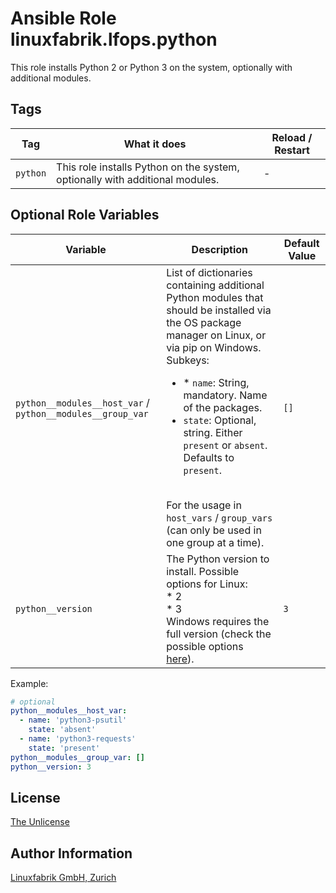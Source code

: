 # Ansible Role linuxfabrik.lfops.python

This role installs Python 2 or Python 3 on the system, optionally with additional modules.


## Tags

| Tag      | What it does                                                                 | Reload / Restart |
| ---      | ------------                                                                 | ---------------- |
| `python` | This role installs Python on the system, optionally with additional modules. | - |


## Optional Role Variables

| Variable | Description | Default Value |
| -------- | ----------- | ------------- |
| `python__modules__host_var` / `python__modules__group_var` | List of dictionaries containing additional Python modules that should be installed via the OS package manager on Linux, or via pip on Windows. Subkeys: <ul><li>* `name`: String, mandatory. Name of the packages.</li><li>`state`: Optional, string. Either `present` or `absent`. Defaults to `present`.</li></ul><br>For the usage in `host_vars` / `group_vars` (can only be used in one group at a time). | `[]` |
| `python__version` | The Python version to install. Possible options for Linux:<br> * 2<br> * 3<br> Windows requires the full version (check the possible options [here](https://www.python.org/ftp/python/)). | `3` |

Example:
```yaml
# optional
python__modules__host_var:
  - name: 'python3-psutil'
    state: 'absent'
  - name: 'python3-requests'
    state: 'present'
python__modules__group_var: []
python__version: 3
```


## License

[The Unlicense](https://unlicense.org/)


## Author Information

[Linuxfabrik GmbH, Zurich](https://www.linuxfabrik.ch)
